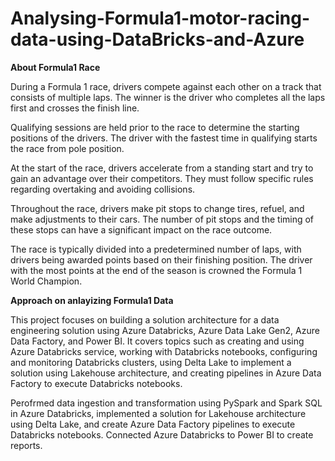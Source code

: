 # Analysing-Formula1-motor-racing-data-using-DataBricks-and-Azure

**About Formula1 Race**

During a Formula 1 race, drivers compete against each other on a track that consists of multiple laps. The winner is the driver who completes all the laps first and crosses the finish line.

Qualifying sessions are held prior to the race to determine the starting positions of the drivers. The driver with the fastest time in qualifying starts the race from pole position.

At the start of the race, drivers accelerate from a standing start and try to gain an advantage over their competitors. They must follow specific rules regarding overtaking and avoiding collisions.

Throughout the race, drivers make pit stops to change tires, refuel, and make adjustments to their cars. The number of pit stops and the timing of these stops can have a significant impact on the race outcome.

The race is typically divided into a predetermined number of laps, with drivers being awarded points based on their finishing position. The driver with the most points at the end of the season is crowned the Formula 1 World Champion.

**Approach on anlayizing Formula1 Data**

This project focuses on building a solution architecture for a data engineering solution using Azure Databricks, Azure Data Lake Gen2, Azure Data Factory, and Power BI. It covers topics such as creating and using Azure Databricks service, working with Databricks notebooks, configuring and monitoring Databricks clusters, using Delta Lake to implement a solution using Lakehouse architecture, and creating pipelines in Azure Data Factory to execute Databricks notebooks.

Perofrmed data ingestion and transformation using PySpark and Spark SQL in Azure Databricks, implemented a solution for Lakehouse architecture using Delta Lake, and create Azure Data Factory pipelines to execute Databricks notebooks. Connected Azure Databricks to Power BI to create reports.

